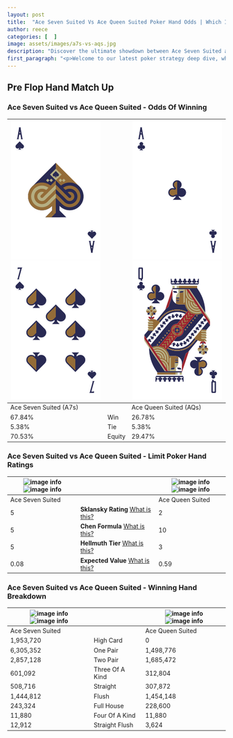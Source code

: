 ```yaml
---
layout: post
title:  "Ace Seven Suited Vs Ace Queen Suited Poker Hand Odds | Which Is The Better Hand In Poker? A Complete Guide"
author: reece
categories: [  ]
image: assets/images/a7s-vs-aqs.jpg
description: "Discover the ultimate showdown between Ace Seven Suited and Ace Queen Suited in poker! Uncover the odds, strategies, and scenarios where one hand triumphs over the other. Get ready to up your poker game with this thrilling analysis."
first_paragraph: "<p>Welcome to our latest poker strategy deep dive, where we're pitting two distinct hands against each other in a high-stakes showdown: Ace Seven Suited vs Ace Queen Suited.</p><p>In the dynamic world of poker, every decision counts, and knowing which hand holds the upper hand is key to your success at the table.</p><p>In this article, we'll dissect these two hands, explore the scenarios where one dominates the other, and equip you with the knowledge to make strategic choices that can tip the odds in your favor.</p><p>Get ready to unravel the intriguing dynamics of these poker hands and elevate your game to new heights.</p>"
---
```




[comment]: # (sp0)

## Pre Flop Hand Match Up

<div class="table hand-ratings" markdown="1"> 



### Ace Seven Suited vs Ace Queen Suited - Odds Of Winning


    
| ![image info](assets/images/hand1/a.png) ![image info](assets/images/hand1/7.png) |  | ![image info](assets/images/hand2/a.png) ![image info](assets/images/hand2/q.png) |
| -------- | -------- | -------- |
| Ace Seven Suited (A7s) |  | Ace Queen Suited (AQs) |
| 67.84% | Win | 26.78% |
| 5.38% | Tie | 5.38% |
| 70.53% | Equity | 29.47% |




[comment]: # (sp1)



### Ace Seven Suited vs Ace Queen Suited - Limit Poker Hand Ratings


    
| ![image info](https://www.riverpairs.com/assets/images/hand1/a.png) ![image info](https://www.riverpairs.com/assets/images/hand1/7.png) |  | ![image info](https://www.riverpairs.com/assets/images/hand2/a.png) ![image info](https://www.riverpairs.com/assets/images/hand2/q.png) |
| -------- | -------- | -------- |
| Ace Seven Suited |  | Ace Queen Suited |
| 5 | **Sklansky Rating** [What is this?](/sklansky-rating-explained) | 2 |
| 5 | **Chen Formula** [What is this?](/chen-formula-explained) | 10 |
| 5 | **Hellmuth Tier** [What is this?](/Hellmuth-tier-explained) | 3 |
| 0.08 | **Expected Value** [What is this?](/expected-value-explained) | 0.59 |




[comment]: # (sp2)



### Ace Seven Suited vs Ace Queen Suited - Winning Hand Breakdown


    
| ![image info](https://www.riverpairs.com/assets/images/hand1/a.png) ![image info](https://www.riverpairs.com/assets/images/hand1/7.png) |  | ![image info](https://www.riverpairs.com/assets/images/hand2/a.png) ![image info](https://www.riverpairs.com/assets/images/hand2/q.png) |
| -------- | -------- | -------- |
| Ace Seven Suited |  | Ace Queen Suited |
| 1,953,720 | High Card | 0 |
| 6,305,352 | One Pair | 1,498,776 |
| 2,857,128 | Two Pair | 1,685,472 |
| 601,092 | Three Of A Kind | 312,804 |
| 508,716 | Straight | 307,872 |
| 1,444,812 | Flush | 1,454,148 |
| 243,324 | Full House | 228,600 |
| 11,880 | Four Of A Kind | 11,880 |
| 12,912 | Straight Flush | 3,624 |




[comment]: # (sp3)



</div>

[comment]: # (sp4)



[comment]: # (sp5)

